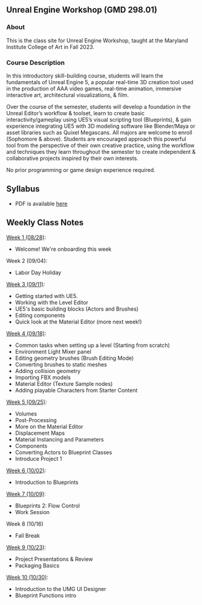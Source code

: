 ## Unreal Engine Workshop (GMD 298.01)

### About
This is the class site for Unreal Engine Workshop, taught at the Maryland Institute College of Art in Fall 2023.

### Course Description
In this introductory skill-building course, students will learn the fundamentals of Unreal Engine 5, a popular real-time 3D creation tool used in the production of AAA video games, real-time animation, immersive interactive art, architectural visualizations, & film.

Over the course of the semester, students will develop a foundation in the Unreal Editor’s workflow & toolset, learn to create basic interactivity/gameplay using UE5’s visual scripting tool (Blueprints), & gain experience integrating UE5 with 3D modeling software like Blender/Maya or asset libraries such as Quixel Megascans. All majors are welcome to enroll (Sophomore & above). Students are encouraged approach this powerful tool from the perspective of their own creative practice, using the workflow and techniques they learn throughout the semester to create independent & collaborative projects inspired by their own interests.

No prior programming or game design experience required.



## Syllabus
- PDF is available [here](https://docs.google.com/document/d/1RU7ab7D145HaWeVO5C_d-avunfuG56gLOWdvNPbZB6Q/edit?usp=sharing)

## Weekly Class Notes

[Week 1 (08/28)](week1.md):
  - Welcome! We're onboarding this week

Week 2 (09/04):
  - Labor Day Holiday

[Week 3 (09/11)](week3.md):
  - Getting started with UE5. 
  - Working with the Level Editor
  - UE5's basic building blocks (Actors and Brushes)
  - Editing components
  - Quick look at the Material Editor (more next week!)

[Week 4 (09/18)](week4.md):
  - Common tasks when setting up a level (Starting from scratch)
  - Environment Light Mixer panel
  - Editing geometry brushes (Brush Editing Mode)
  - Converting brushes to static meshes
  - Adding collision geometry
  - Importing FBX models
  - Material Editor (Texture Sample nodes)
  - Adding playable Characters from Starter Content

[Week 5 (09/25)](week5.md):
  - Volumes
  - Post-Processing
  - More on the Material Editor
  - Displacement Maps
  - Material Instancing and Parameters
  - Components
  - Converting Actors to Blueprint Classes
  - Introduce Project 1

[Week 6 (10/02)](week6.md):
  - Introduction to Blueprints

[Week 7 (10/09)](week7.md):
  - Blueprints 2: Flow Control
  - Work Session

Week 8 (10/16)
  - Fall Break

[Week 9 (10/23)](week9.md):
  - Project Presentations & Review
  - Packaging Basics

[Week 10 (10/30)](week10.md):
  - Introduction to the UMG UI Designer
  - Blueprint Functions intro